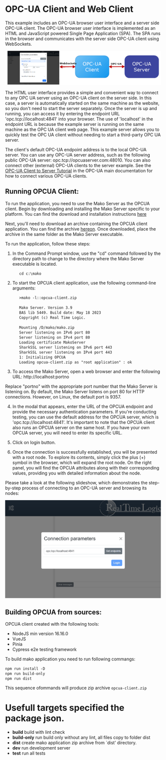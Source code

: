 # OPC-UA Client and Web Client

This example includes an OPC-UA browser user interface and a server
side OPC-UA client. The OPC-UA browser user interface is implemented
as an HTML and JavaScript powered Single Page Application (SPA). The
SPA runs in the browser and communicates with the server side OPC-UA
client using WebSockets.

![OPC-UA Web Client Block Diagram](web-client-opc-ua.png)

The HTML user interface provides a simple and convenient way to
connect to any OPC UA server using an OPC-UA client on the server
side. In this case, a server is automatically started on the same
machine as the website, so you don't need to start the server
separately. Once the server is up and running, you can access it
by entering the endpoint URL 'opc.tcp://localhost:4841' into your
browser. The use of 'localhost' in the endpoint URL is because the
example server is running on the same machine as the OPC UA client
web page. This example server allows you to quickly test the OPC UA
client without needing to start a third-party OPC UA server.

The client's default OPC-UA endpoint address is to the local OPC-UA
server. You can use any OPC-UA server address, such as the following
public OPC-UA server: opc.tcp://opcuaserver.com:48010. You can also
connect other (external) OPC-UA clients to the server example. See
the [OPC-UA Client to Server Tutorial](https://realtimelogic.com/ba/opcua/thirdparty_clients.html)
in the OPC-UA main documentation for how to connect various OPC-UA
clients.

## Running OPCUA Client:

To run the application, you need to use the Mako Server as the OPCUA client. Begin by downloading and installing the Mako Server specific to your platform. You can find the download and installation instructions [here](https://makoserver.net/download/overview/)


Next, you'll need to download an archive containing the OPCUA client application. You can find the archive [hereon](https://github.com/RealTimeLogic/opcua-client/releases). Once downloaded, place the archive in the same folder as the Mako Server executable.

To run the application, follow these steps:

1. In the Command Prompt window, use the "cd" command followed by the directory path to change to the directory where the Mako Server executable is located.

   ```
      cd c:\mako
   ```

2. To start the OPCUA client application, use the following command-line arguments:
   ```
      >mako -l::opcua-client.zip

      Mako Server. Version 3.9
      BAS lib 5449. Build date: May 18 2023
      Copyright (c) Real Time Logic.

      Mounting /D/mako/mako.zip
      Server listening on IPv6 port 80
      Server listening on IPv4 port 80
      Loading certificate MakoServer
      SharkSSL server listening on IPv6 port 443
      SharkSSL server listening on IPv4 port 443
      1: Initializing OPCUA
      Loading opcua-client.zip as "root application" : ok
   ```

3. To access the Mako Server, open a web browser and enter the following URL: http://localhost:portno

Replace "portno" with the appropriate port number that the Mako Server is listening on. By default, the Mako Server listens on port 80 for HTTP connections. However, on Linux, the default port is 9357.

4. In the modal that appears, enter the URL of the OPCUA endpoint and provide the necessary authentication parameters. If you're conducting testing, you can use the default address for the OPCUA server, which is 'opc.tcp://localhost:4841'. It's important to note that the OPCUA client also runs an OPCUA server on the same host. If you have your own OPCUA server, you will need to enter its specific URL.

5. Click on login button.

6. Once the connection is successfully established, you will be presented with a root node. To explore its contents, simply click the plus (+) symbol in the browser, which will expand the root node. On the right panel, you will find the OPCUA attributes along with their corresponding values, providing you with detailed information about the node.

Please take a look at the following slideshow, which demonstrates the step-by-step process of connecting to an OPC-UA server and browsing its nodes:


![OPC-UA Web Client Slides](web-client-slides.gif)

## Building OPCUA from sources:

OPCUA client created with the following tools:
- NodeJS min version 16.16.0
- VueJS
- Pinia
- Cypress e2e testing framework

To build mako application you need to run following commangs:

```
npm run install -D
npm run build-only
npm run dist
```

This sequence ofommands will produce zip archive `opcua-client.zip`

# Usefull targets specified the package json.

- **build** build with lint check
- **build-only** run build only without any lint, all files copy to folder dist
- **dist** create mako application zip archive from `dist' directory.
- **dev**   run development server
- **test**  run all tests
